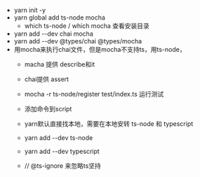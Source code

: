 - yarn init -y
- yarn global add ts-node mocha
  - which ts-node / which mocha 查看安装目录
- yarn add --dev chai mocha
- yarn add --dev @types/chai @types/mocha
- 用mocha来执行chai文件，但是mocha不支持ts，用ts-node，
  - macha 提供 describe和it
  - chai提供 assert
  - mocha -r ts-node/register test/index.ts 运行测试
  - 添加命令到script
  - yarn默认直接找本地，需要在本地安转 ts-node 和 typescript
  - yarn add --dev ts-node
  - yarn add --dev typescript

  - // @ts-ignore 来忽略ts坚持